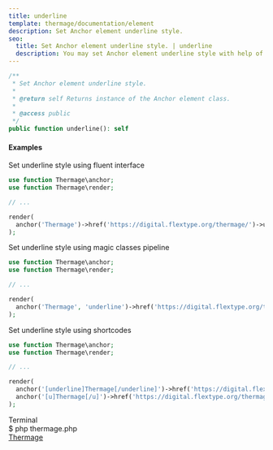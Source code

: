 ```yaml
---
title: underline
template: thermage/documentation/element
description: Set Anchor element underline style.
seo:
  title: Set Anchor element underline style. | underline
  description: You may set Anchor element underline style with help of method underline
---
```


```php
/**
 * Set Anchor element underline style.
 *
 * @return self Returns instance of the Anchor element class.
 *
 * @access public
 */
public function underline(): self
```

#### Examples

Set underline style using fluent interface
```php
use function Thermage\anchor;
use function Thermage\render;

// ...

render(
  anchor('Thermage')->href('https://digital.flextype.org/thermage/')->underline()
);
```

Set underline style using magic classes pipeline
```php
use function Thermage\anchor;
use function Thermage\render;

// ...

render(
  anchor('Thermage', 'underline')->href('https://digital.flextype.org/thermage/')
);
```

Set underline style using shortcodes
```php 
use function Thermage\anchor;
use function Thermage\render;

// ...

render( 
  anchor('[underline]Thermage[/underline]')->href('https://digital.flextype.org/thermage/').
  anchor('[u]Thermage[/u]')->href('https://digital.flextype.org/thermage/')
);
```

<div class="terminal">
  <div class="terminal-header">Terminal</div>
  <div class="terminal-body">
    <div class="terminal-command">$ php thermage.php</div>
    <div class="el-a" style="text-decoration: underline;"><a href="https://digital.flextype.org/thermage/">Thermage</a></div>
  </div>
</div>